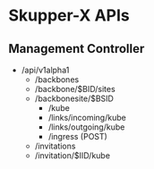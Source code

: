 # Skupper-X APIs

## Management Controller

 - /api/v1alpha1
    - /backbones
    - /backbone/$BID/sites
    - /backbonesite/$BSID
        - /kube
        - /links/incoming/kube
        - /links/outgoing/kube
        - /ingress (POST)
    - /invitations
    - /invitation/$IID/kube